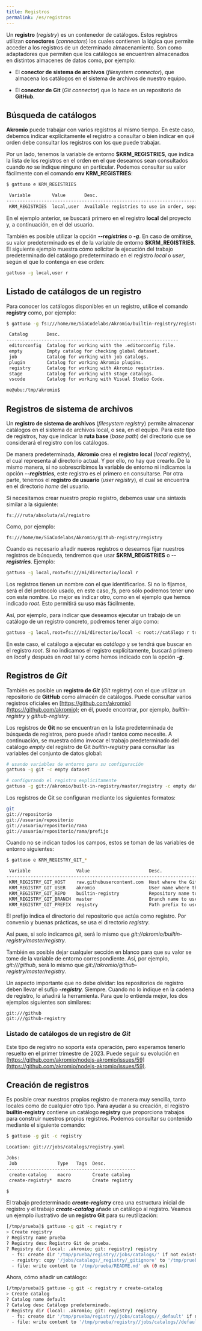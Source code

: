 ```yaml
---
title: Registros
permalink: /es/registros
---
```


Un **registro** (*registry*) es un contenedor de catálogos.
Estos registros utilizan **conectores** (*connectors*) los cuales contienen la lógica que permite acceder a los registros de un determinado almacenamiento.
Son como adaptadores que permiten que los catálogos se encuentren almacenados en distintos almacenes de datos como, por ejemplo:

- El **conector de sistema de archivos** (*filesystem connector*), que almacena los catálogos en el sistema de archivos de nuestro equipo.

- El **conector de Git** (*Git connector*) que lo hace en un repositorio de **GitHub**.

## Búsqueda de catálogos

**Akromio** puede trabajar con varios registros al mismo tiempo.
En este caso, debemos indicar explícitamente el registro a consultar o bien indicar en qué orden debe consultar los registros con los que puede trabajar.

Por un lado, tenemos la variable de entorno **$KRM_REGISTRIES**, que indica la lista de los registros en el orden en el que deseamos sean consultados cuando *no* se indique ninguno en particular.
Podemos consultar su valor fácilmente con el comando **env KRM_REGISTRIES**:

```bash
$ gattuso e KRM_REGISTRIES

 Variable        Value       Desc.
----------------------------------------------------------------------------------------
 KRM_REGISTRIES  local,user  Available registries to use in order, separated by commas.
```

En el ejemplo anterior, se buscará primero en el registro **local** del proyecto y, a continuación, en el del usuario.

También es posible utilizar la opción ***--registries*** o ***-g***.
En caso de omitirse, su valor predeterminado es el de la variable de entorno **$KRM_REGISTRIES**.
El siguiente ejemplo muestra cómo solicitar la ejecución del trabajo predeterminado del catálogo predeterminado en el registro *local* o *user*, según el que lo contenga en ese orden:

```bash
gattuso -g local,user r
```

## Listado de catálogos de un registro

Para conocer los catálogos disponibles en un registro, utilice el comando **registry** como, por ejemplo:

```bash
$ gattuso -g fs:///home/me/SiaCodelabs/Akromio/builtin-registry/registry g

 Catalog       Desc.                                            
----------------------------------------------------------------
 editorconfig  Catalog for working with the .editorconfig file. 
 empty         Empty catalog for checking global dataset.       
 job           Catalog for working with job catalogs.   
 plugin        Catalog for working Akromio plugins.             
 registry      Catalog for working with Akromio registries.     
 stage         Catalog for working with stage catalogs.
 vscode        Catalog for working with Visual Studio Code.     

me@ubu:/tmp/akromio$ 

```

## Registros de sistema de archivos

Un **registro de sistema de archivos** (*filesystem registry*) permite almacenar catálogos en el sistema de archivos local, o sea, en el equipo.
Para este tipo de registros, hay que indicar la **ruta base** (*base path*) del directorio que se considerará el registro con los catálogos.

De manera predeterminada, **Akromio** crea el **registro local** (*local registry*), el cual representa al directorio actual.
Y por ello, no hay que crearlo.
De la mismo manera, si no sobrescribimos la variable de entorno ni indicamos la opción ***--registries***, este registro es el primero en consultarse.
Por otra parte, tenemos el **registro de usuario** (*user registry*), el cual se encuentra en el directorio *home* del usuario.

Si necesitamos crear nuestro propio registro, debemos usar una sintaxis similar a la siguiente:

```
fs:///ruta/absoluta/al/registro
```

Como, por ejemplo:

```
fs:///home/me/SiaCodelabs/Akromio/github-registry/registry
```

Cuando es necesario añadir nuevos registros o deseamos fijar nuestros registros de búsqueda, tendremos que usar **$KRM_REGISTRIES** o ***--registries***.
Ejemplo:

```bash
gattuso -g local,root=fs:///mi/directorio/local r
```

Los registros tienen un nombre con el que identificarlos.
Si no lo fijamos, será el del protocolo usado, en este caso, *fs*, pero sólo podremos tener uno con este nombre.
Lo mejor es indicar otro, como en el ejemplo que hemos indicado *root*.
Esto permitirá su uso más fácilmente.

Así, por ejemplo, para indicar que deseamos ejecutar un trabajo de un catálogo de un registro concreto, podremos tener algo como:

```bash
gattuso -g local,root=fs:///mi/directorio/local -c root://catálogo r trabajo
```

En este caso, el catálogo a ejecutar es *catálogo* y se tendrá  que buscar en el registro *root*.
Si no indicamos el registro explícitamente, buscará primero en *local* y después en *root* tal y como hemos indicado con la opción ***-g***.

## Registros de *Git*

También es posible un **registro de *Git*** (*Git registry*) con el que utilizar un repositorio de **GitHub** como almacén de catálogos.
Puede consultar varios registros oficiales en [https://github.com/akromio](https://github.com/akromio);
en él, puede encontrar, por ejemplo, *builtin-registry* y *github-registry*.

Los registros de **Git** no se encuentran en la lista predeterminada de búsqueda de registros, pero puede añadir tantos como necesite.
A continuación, se muestra cómo invocar el trabajo predeterminado del catálogo *empty* del registro de Git *builtin-registry* para consultar las variables del conjunto de datos global:

```bash
# usando variables de entorno para su configuración
gattuso -g git -c empty dataset

# configurando el registro explícitamente
gattuso -g git://akromio/built-in-registry/master/registry -c empty dataset
```

Los registros de Git se configuran mediante los siguientes formatos:

```bash
git
git://repositorio
git://usuario/repositorio
git://usuario/repositorio/rama
git://usuario/repositorio/rama/prefijo
```

Cuando no se indican todos los campos, estos se toman de las variables de entorno siguientes:

```bash
$ gattuso e KRM_REGISTRY_GIT_*

 Variable                 Value                      Desc.
--------------------------------------------------------------------------------------------
 KRM_REGISTRY_GIT_HOST    raw.githubusercontent.com  Host where the Git repository is.                                
 KRM_REGISTRY_GIT_USER    akromio                    User name where the Git repository is.                           
 KRM_REGISTRY_GIT_REPO    builtin-registry           Repository name to use as registry.                              
 KRM_REGISTRY_GIT_BRANCH  master                     Branch name to use.
 KRM_REGISTRY_GIT_PREFIX  registry                   Path prefix to use.     
```

El prefijo indica el directorio del repositorio que actúa como registro.
Por convenio y buenas prácticas, se usa el directorio *registry*.

Así pues, si solo indicamos *git*, será lo mismo que *git://akromio/builtin-registry/master/registry*.

También es posible dejar cualquier sección en blanco para que su valor se tome de la variable de entorno correspondiente.
Así, por ejemplo, *git:///github*, será lo mismo que *git://akromio/github-registry/master/registry*.

Un aspecto importante que no debe olvidar:
los repositorios de registro deben llevar el sufijo ***-registry***.
Siempre.
Cuando no lo indique en la cadena de registro, lo añadirá la herramienta.
Para que lo entienda mejor, los dos ejemplos siguientes son similares:

```
git:///github
git:///github-registry
```

### Listado de catálogos de un registro de *Git*

Este tipo de registro no soporta esta operación, pero esperamos tenerlo resuelto en el primer trimestre de 2023.
Puede seguir su evolución en [https://github.com/akromio/nodejs-akromio/issues/59](https://github.com/akromio/nodejs-akromio/issues/59).

## Creación de registros

Es posible crear nuestros propios registro de manera muy sencilla, tanto locales como de cualquier otro tipo.
Para ayudar a su creación, el registro **builtin-registry** contiene un catálogo **registry** que proporciona trabajos para construir nuestros propios registros.
Podemos consultar su contenido mediante el siguiente comando:

```bash
$ gattuso -g git -c registry

Location: git:///jobs/catalogs/registry.yaml

Jobs:
 Job               Type   Tags  Desc.           
------------------------------------------------
 create-catalog    macro        Create catalog  
 create-registry*  macro        Create registry 

$
```

El trabajo predeterminado ***create-registry*** crea una estructura inicial de registro y el trabajo ***create-catalog*** añade un catálogo al registro.
Veamos un ejemplo ilustrativo de un **registro Git** para su reutilización:

```bash
[/tmp/prueba]$ gattuso -g git -c registry r
> Create registry
? Registry name prueba
? Registry desc Registro Git de prueba.
? Registry dir (local: .akromio; git: registry) registry
  - fs: create dir '/tmp/prueba/registry//jobs/catalogs/' if not exists ok (1 ms)
  - registry: copy '/jobs/catalogs/_registry/_gitignore' to '/tmp/prueba/.gitignore' ok (1 ms)
  - file: write content to '/tmp/prueba/README.md' ok (0 ms)
```

Ahora, cómo añadir un catálogo:

```bash
[/tmp/prueba]$ gattuso -g git -c registry r create-catalog
> Create catalog
? Catalog name default
? Catalog desc Catálogo predeterminado.
? Registry dir (local: .akromio; git: registry) registry
  - fs: create dir '/tmp/prueba/registry//jobs/catalogs//_default' if not exists ok (2 ms)
  - file: write content to '/tmp/prueba/registry//jobs/catalogs//default.yaml' ok (2 ms)
```
